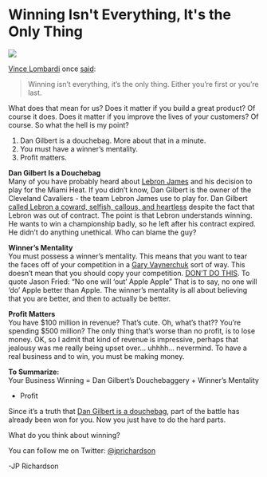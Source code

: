 <!--
id: 800712804
link: http://loudjet.com/a/winning-isnt-everything-its-the-only-thing
slug: winning-isnt-everything-its-the-only-thing
date: Mon Jul 12 2010 00:05:00 GMT-0500 (CDT)
publish: 2010-07-012
tags: 
-->


Winning Isn't Everything, It's the Only Thing
=============================================

![](http://media.tumblr.com/tumblr_l5fh6dlSER1qzbc4f.jpg)

[Vince Lombardi](http://en.wikipedia.org/wiki/Vince_Lombardi) once
[said](http://www.youtube.com/watch?v=UQAyMgVoARQ&feature=related):

> Winning isn’t everything, it’s the only thing. Either you’re first or
> you’re last.

What does that mean for us? Does it matter if you build a great product?
Of course it does. Does it matter if you improve the lives of your
customers? Of course. So what the hell is my point?

1.  Dan Gilbert is a douchebag. More about that in a minute.
2.  You must have a winner’s mentality.
3.  Profit matters.

**Dan Gilbert Is a Douchebag**\
Many of you have probably heard about [Lebron
James](http://en.wikipedia.org/wiki/LeBron_James) and his decision to
play for the Miami Heat. If you didn’t know, Dan Gilbert is the owner of
the Cleveland Cavaliers - the team Lebron James use to play for. Dan
Gilbert [called Lebron a coward, selfish, callous, and
heartless](http://www.nba.com/cavaliers/news/gilbert_letter_100708.html)
despite the fact that Lebron was out of contract. The point is that
Lebron understands winning. He wants to win a championship badly, so he
left after his contract expired. He didn’t do anything unethical. Who
can blame the guy?

**Winner’s Mentality**\
You must possess a winner’s mentality. This means that you want to tear
the faces off of your competition in a [Gary
Vaynerchuk](http://twitter.com/garyvee/status/10706011672) sort of way.
This doesn’t mean that you should copy your competition. [DON’T DO
THIS](http://loudjet.com/a/rework). To quote Jason Fried:
“No one will ‘out’ Apple Apple” That is to say, no one will ‘do’ Apple
better than Apple. The winner’s mentality is all about believing that
you are better, and then to actually be better.

**Profit Matters**\
You have \$100 million in revenue? That’s cute. Oh, what’s that?? You’re
spending \$500 million? The only thing that’s worse than no profit, is
to lose money. OK, so I admit that kind of revenue is impressive,
perhaps that jealousy was me really being upset over… uhhhh… nevermind.
To have a real business and to win, you must be making money.

**To Summarize:**\
Your Business Winning = Dan Gilbert’s Douchebaggery + Winner’s Mentality
+ Profit

Since it’s a truth that [Dan Gilbert is a
douchebag](http://techcrunch.com/2010/07/09/techcrunch-comic-sans/),
part of the battle has already been won for you. Now you just have to do
the hard parts.

What do you think about winning?

You can follow me on Twitter:
[@jprichardson](http://twitter.com/jprichardson)

-JP Richardson

